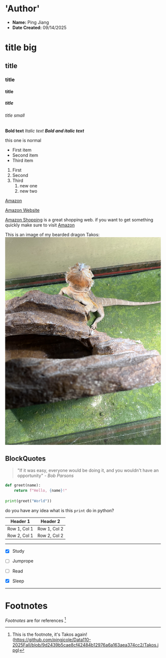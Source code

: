 # **'Author'**
- **Name:** Ping Jiang
- **Date Created:** 09/14/2025



# title big
## title
### title
#### title
##### title
###### title small



**Bold text**
*Italic text*
***Bold and italic text***

this one is normal


- First item
- Second item
- Third item


1. First
2. Second
3. Third
    1. new one
    2. new two
  

[Amazon](https://www.amazon.com)

[Amazon Website ](https://www.amazon.com "a text will appear if you hover over the link")

[Amazon Shopping][amazon-link] is a great shopping web. if you want to get something quickly make sure to visit [Amazon][amazon-link]


[amazon-link]: https://www.amazon.com



This is an image of my bearded dragon Takos:
![image alt](https://github.com/pingjcole/Data110-2025Fall/blob/9d2439b5cae8cf42484b12976a6a163aea374cc2/Takos.jpg)



## **BlockQuotes**

> "If it was easy, everyone would be doing it, and you wouldn't have an opportunity"
> *- Bob Parsons*


```python
def greet(name):
    return f"Hello, {name}!"

print(greet("World"))
```


do you have any idea what is this `print` do in python?



| Header 1 | Header 2 |
|----------|----------|
| Row 1, Col 1 | Row 1, Col 2 |
| Row 2, Col 1 | Row 2, Col 2 |

---



- [X] Study
- [ ] Jumprope
- [ ] Read
- [X] Sleep




------

# **Footnotes**

*Footnotes* are for references [^1]


[^1]: This is the footnote, it's Takos again!(https://github.com/pingjcole/Data110-2025Fall/blob/9d2439b5cae8cf42484b12976a6a163aea374cc2/Takos.jpg)

